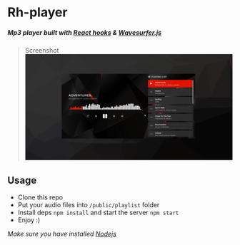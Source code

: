 # Rh-player

##### Mp3 player built with [React hooks](https://reactjs.org/docs/hooks-intro.html) & [Wavesurfer.js](https://wavesurfer-js.org/)

> Screenshot
> ![screenshot.png](https://raw.githubusercontent.com/Nagai-Nano/rh-player/master/screenshot.png)

## Usage

- Clone this repo
- Put your audio files into `/public/playlist` folder
- Install deps `npm install` and start the server `npm start`
- Enjoy :)

_Make sure you have installed [Nodejs](https://nodejs.org/en/)_
